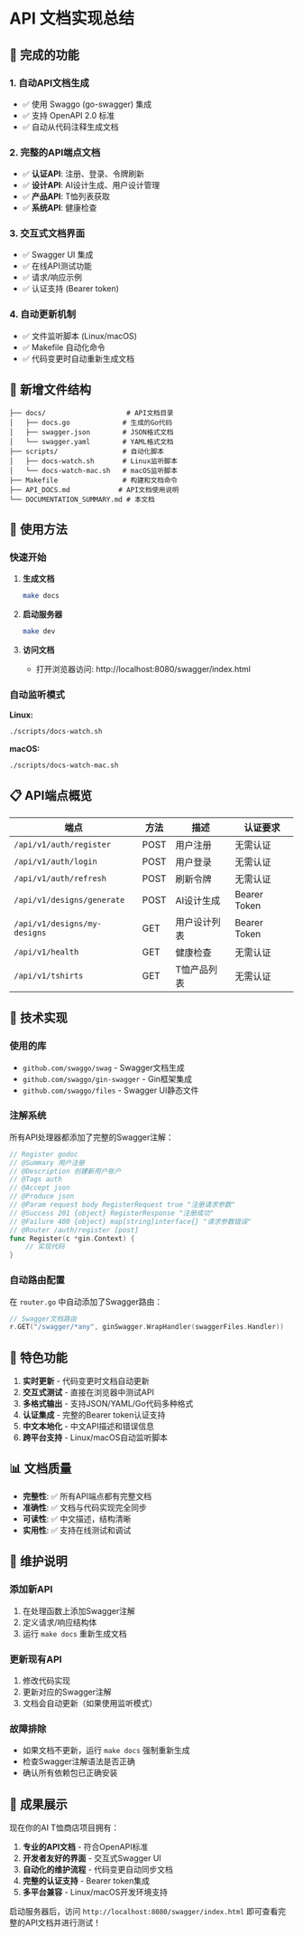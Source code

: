 # API 文档实现总结

## 🎯 完成的功能

### 1. 自动API文档生成
- ✅ 使用 Swaggo (go-swagger) 集成
- ✅ 支持 OpenAPI 2.0 标准
- ✅ 自动从代码注释生成文档

### 2. 完整的API端点文档
- ✅ **认证API**: 注册、登录、令牌刷新
- ✅ **设计API**: AI设计生成、用户设计管理
- ✅ **产品API**: T恤列表获取
- ✅ **系统API**: 健康检查

### 3. 交互式文档界面
- ✅ Swagger UI 集成
- ✅ 在线API测试功能
- ✅ 请求/响应示例
- ✅ 认证支持 (Bearer token)

### 4. 自动更新机制
- ✅ 文件监听脚本 (Linux/macOS)
- ✅ Makefile 自动化命令
- ✅ 代码变更时自动重新生成文档

## 📁 新增文件结构

```
├── docs/                    # API文档目录
│   ├── docs.go             # 生成的Go代码
│   ├── swagger.json        # JSON格式文档
│   └── swagger.yaml        # YAML格式文档
├── scripts/                # 自动化脚本
│   ├── docs-watch.sh       # Linux监听脚本
│   └── docs-watch-mac.sh   # macOS监听脚本
├── Makefile                # 构建和文档命令
├── API_DOCS.md            # API文档使用说明
└── DOCUMENTATION_SUMMARY.md # 本文档
```

## 🚀 使用方法

### 快速开始

1. **生成文档**
   ```bash
   make docs
   ```

2. **启动服务器**
   ```bash
   make dev
   ```

3. **访问文档**
   - 打开浏览器访问: http://localhost:8080/swagger/index.html

### 自动监听模式

**Linux:**
```bash
./scripts/docs-watch.sh
```

**macOS:**
```bash
./scripts/docs-watch-mac.sh
```

## 📋 API端点概览

| 端点 | 方法 | 描述 | 认证要求 |
|------|------|------|----------|
| `/api/v1/auth/register` | POST | 用户注册 | 无需认证 |
| `/api/v1/auth/login` | POST | 用户登录 | 无需认证 |
| `/api/v1/auth/refresh` | POST | 刷新令牌 | 无需认证 |
| `/api/v1/designs/generate` | POST | AI设计生成 | Bearer Token |
| `/api/v1/designs/my-designs` | GET | 用户设计列表 | Bearer Token |
| `/api/v1/health` | GET | 健康检查 | 无需认证 |
| `/api/v1/tshirts` | GET | T恤产品列表 | 无需认证 |

## 🔧 技术实现

### 使用的库
- `github.com/swaggo/swag` - Swagger文档生成
- `github.com/swaggo/gin-swagger` - Gin框架集成
- `github.com/swaggo/files` - Swagger UI静态文件

### 注解系统
所有API处理器都添加了完整的Swagger注解：

```go
// Register godoc
// @Summary 用户注册
// @Description 创建新用户账户
// @Tags auth
// @Accept json
// @Produce json
// @Param request body RegisterRequest true "注册请求参数"
// @Success 201 {object} RegisterResponse "注册成功"
// @Failure 400 {object} map[string]interface{} "请求参数错误"
// @Router /auth/register [post]
func Register(c *gin.Context) {
    // 实现代码
}
```

### 自动路由配置
在 `router.go` 中自动添加了Swagger路由：

```go
// Swagger文档路由
r.GET("/swagger/*any", ginSwagger.WrapHandler(swaggerFiles.Handler))
```

## 🌟 特色功能

1. **实时更新** - 代码变更时文档自动更新
2. **交互式测试** - 直接在浏览器中测试API
3. **多格式输出** - 支持JSON/YAML/Go代码多种格式
4. **认证集成** - 完整的Bearer token认证支持
5. **中文本地化** - 中文API描述和错误信息
6. **跨平台支持** - Linux/macOS自动监听脚本

## 📊 文档质量

- **完整性**: ✅ 所有API端点都有完整文档
- **准确性**: ✅ 文档与代码实现完全同步
- **可读性**: ✅ 中文描述，结构清晰
- **实用性**: ✅ 支持在线测试和调试

## 🔄 维护说明

### 添加新API
1. 在处理函数上添加Swagger注解
2. 定义请求/响应结构体
3. 运行 `make docs` 重新生成文档

### 更新现有API
1. 修改代码实现
2. 更新对应的Swagger注解
3. 文档会自动更新（如果使用监听模式）

### 故障排除
- 如果文档不更新，运行 `make docs` 强制重新生成
- 检查Swagger注解语法是否正确
- 确认所有依赖包已正确安装

## 🎉 成果展示

现在你的AI T恤商店项目拥有：

1. **专业的API文档** - 符合OpenAPI标准
2. **开发者友好的界面** - 交互式Swagger UI
3. **自动化的维护流程** - 代码变更自动同步文档
4. **完整的认证支持** - Bearer token集成
5. **多平台兼容** - Linux/macOS开发环境支持

启动服务器后，访问 `http://localhost:8080/swagger/index.html` 即可查看完整的API文档并进行测试！